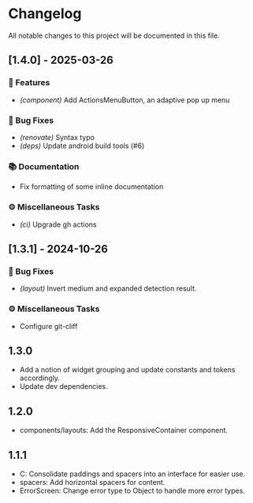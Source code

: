 # Changelog

All notable changes to this project will be documented in this file.

## [1.4.0] - 2025-03-26

### 🚀 Features

- *(component)* Add ActionsMenuButton, an adaptive pop up menu

### 🐛 Bug Fixes

- *(renovate)* Syntax typo
- *(deps)* Update android build tools (#6)

### 📚 Documentation

- Fix formatting of some inline documentation

### ⚙️ Miscellaneous Tasks

- *(ci)* Upgrade gh actions

## [1.3.1] - 2024-10-26

### 🐛 Bug Fixes

- *(layout)* Invert medium and expanded detection result.

### ⚙️ Miscellaneous Tasks

- Configure git-cliff

<!-- generated by git-cliff -->

## 1.3.0

- Add a notion of widget grouping and update constants and tokens accordingly.
- Update dev dependencies.

## 1.2.0

- components/layouts: Add the ResponsiveContainer component.

## 1.1.1

- C: Consolidate paddings and spacers into an interface for easier use.
- spacers: Add horizontal spacers for content.
- ErrorScreen: Change error type to Object to handle more error types.
